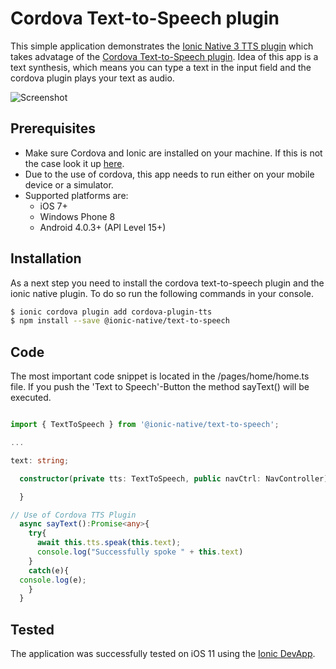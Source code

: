 # Cordova Text-to-Speech plugin

This simple application demonstrates the [Ionic Native 3 TTS plugin](https://ionicframework.com/docs/native/text-to-speech/) which takes advatage of the [Cordova Text-to-Speech plugin](https://github.com/vilic/cordova-plugin-tts). Idea of this app is a text synthesis, which means you can type a text in the input field and the cordova plugin plays your text as audio. 

![Screenshot](https://github.com/GehirnWabbel/Cordova-Text-to-Speech-Demo/blob/master/screenshotTTS.png)

## Prerequisites
- Make sure Cordova and Ionic are installed on your machine. If this is not the case look it up [here](https://ionicframework.com/docs/v1/guide/installation.html).
- Due to the use of cordova, this app needs to run either on your mobile device or a simulator.
- Supported platforms are:
    - iOS 7+
    - Windows Phone 8
    - Android 4.0.3+ (API Level 15+)

## Installation
As a next step you need to install the cordova text-to-speech plugin and the ionic native plugin. To do so run the following commands in your console.

```sh
$ ionic cordova plugin add cordova-plugin-tts
$ npm install --save @ionic-native/text-to-speech
```
## Code
The most important code snippet is located in the /pages/home/home.ts file. If you push the 'Text to Speech'-Button the method sayText() will be executed. 

```typescript

import { TextToSpeech } from '@ionic-native/text-to-speech';

... 

text: string;

  constructor(private tts: TextToSpeech, public navCtrl: NavController) {

  }

// Use of Cordova TTS Plugin
  async sayText():Promise<any>{
    try{
      await this.tts.speak(this.text);
      console.log("Successfully spoke " + this.text)
    }
    catch(e){
  console.log(e);
    }
  }
```

## Tested

The application was successfully tested on iOS 11 using the [Ionic DevApp](https://ionicframework.com/docs/pro/devapp/).
